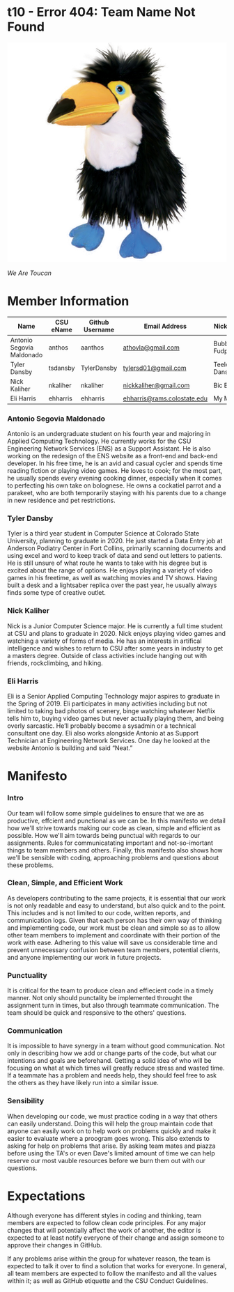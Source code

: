 # t10 - Error 404: Team Name Not Found

![Team Picture](/TeamPhoto.jpg "We Are Toucan")

*We Are Toucan*

# Member Information
 | Name                      | CSU eName | Github Username | Email Address          | Nickname                |
 | ------------------------- | --------- | --------------- | ---------------------- | ----------------------- |
 | Antonio Segovia Maldonado | anthos    | aanthos         | athovla@gmail.com      | Bubba Fudpucker         |
 | Tyler Dansby              | tsdansby  | TylerDansby     | tylersd01@gmail.com    | Teeler Dansberry        |
 | Nick Kaliher              | nkaliher  | nkaliher        | nickkaliher@gmail.com  | Bic Boi                 |
 | Eli Harris                | ehharris  | ehharris        | ehharris@rams.colostate.edu | My Man             |
 
### Antonio Segovia Maldonado
Antonio is an undergraduate student on his fourth year and majoring in Applied Computing Technology. He currently works for the CSU Engineering Network Services (ENS) as a Support Assistant. He is also working on the redesign of the ENS website as a front-end and back-end developer. In his free time, he is an avid and casual cycler and spends time reading fiction or playing video games. He loves to cook; for the most part, he usually spends every evening cooking dinner, especially when it comes to perfecting his own take on bolognese. He owns a cockatiel parrot and a parakeet, who are both temporarily staying with his parents due to a change in new residence and pet restrictions.   
 
### Tyler Dansby
Tyler is a third year student in Computer Science at Colorado State University, planning to graduate in 2020. He just started a Data Entry job at Anderson Podiatry Center in Fort Collins, primarily scanning documents and using excel and word to keep track of data and send out letters to patients. He is still unsure of what route he wants to take with his degree but is excited about the range of options. He enjoys playing a variety of video games in his freetime, as well as watching movies and TV shows. Having built a desk and a lightsaber replica over the past year, he usually always finds some type of creative outlet.

### Nick Kaliher
Nick is a Junior Computer Science major. He is currently a full time student at CSU and plans to graduate in 2020. Nick enjoys playing video games and watching a variety of forms of media. He has an interests in artifical intelligence and wishes to return to CSU after some years in industry to get a masters degree. Outside of class activities include hanging out with friends, rockclimbing, and hiking. 

### Eli Harris 
Eli is a Senior Applied Computing Technology major aspires to graduate in the Spring of 2019. Eli participates in many activities including but not limited to taking bad photos of scenery, binge watching whatever Netflix tells him to, buying video games but never actually playing them, and being overly sarcastic. He’ll probably become a sysadmin or a technical consultant one day. Eli also works alongside Antonio at as Support Technician at Engineering Network Services. One day he looked at the website Antonio is building and said “Neat.” 


# Manifesto

### Intro 
Our team will follow some simple guidelines to ensure that we are as productive, effcient and punctional as we can be. In this manifesto we detail how we'll strive towards making our code as clean, simple and efficient as possible. How we'll aim towards being punctual with regards to our assignments. Rules for communicatating important and not-so-imortant things to team members and others. Finally, this manifesto also shows how we'll be sensible with coding, approaching problems and questions about these problems.

### Clean, Simple, and Efficient Work
As developers contributing to the same projects, it is essential that our work is not only readable and easy to understand, but also quick and to the point. This includes and is not limited to our code, written reports, and communication logs. Given that each person has their own way of thinking and implementing code, our work must be clean and simple so as to allow other team members to implement and coordinate with their portion of the work with ease. Adhering to this value will save us considerable time and prevent unnecessary confusion between team members, potential clients, and anyone implementing our work in future projects.   

### Punctuality
It is critical for the team to produce clean and effiecient code in a timely manner. Not only should punctality be implemented throught the assignment turn in times, but also through teammate communication. The team should be quick and responsive to the others' questions. 

### Communication
It is impossible to have synergy in a team without good communication. Not only in describing how we add or change parts of the code, but what our intentions and goals are beforehand. Getting a solid idea of who will be focusing on what at which times will greatly reduce stress and wasted time. If a teammate has a problem and needs help, they should feel free to ask the others as they have likely run into a similar issue.

### Sensibility 
When developing our code, we must practice coding in a way that others can easily understand. Doing this will help the group maintain code that anyone can easily work on to help work on problems quickly and make it easier to evaluate where a proogram goes wrong. This also extends to asking for help on problems that arise. By asking team mates and piazza before using the TA's or even Dave's limited amount of time we can help reserve our most vauble resources before we burn them out with our questions. 


# Expectations
Although everyone has different styles in coding and thinking, team members are expected to follow clean code principles. For any major changes that will potentially affect the work of another, the editor is expected to at least notify everyone of their change and assign someone to approve their changes in GitHub. 

If any problems arise within the group for whatever reason, the team is expected to talk it over to find a solution that works for everyone. In general, all team members are expected to follow the manifesto and all the values within it; as well as GitHub etiquette and the CSU Conduct Guidelines.
